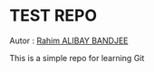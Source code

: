# TEST REPO
Autor : [Rahim ALIBAY BANDJEE](http://www.rahim-alibay.net)

This is a simple repo for learning Git
